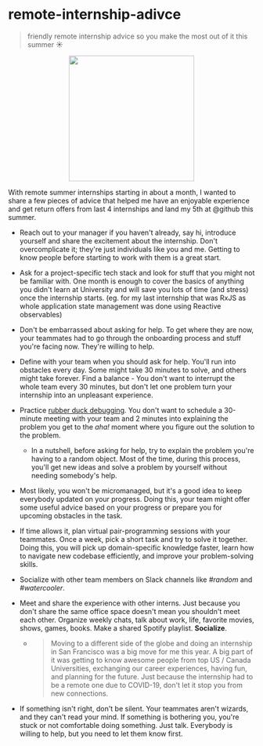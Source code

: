 # remote-internship-adivce

> friendly remote internship advice so you make the most out of it this summer ☀️

<p align="center">
  <img width="256" height="256" src="https://github.com/fejes713/remote-internship-advice/blob/master/assets/bridge.png">
</p>

With remote summer internships starting in about a month, I wanted to share a few pieces of advice that helped me have an enjoyable experience and get return offers from last 4 internships and land my 5th at @github this summer.

- Reach out to your manager if you haven't already, say hi, introduce yourself and share the excitement about the internship. Don't overcomplicate it; they're just individuals like you and me. Getting to know people before starting to work with them is a great start.

- Ask for a project-specific tech stack and look for stuff that you might not be familiar with. One month is enough to cover the basics of anything you didn't learn at University and will save you lots of time (and stress) once the internship starts. (eg. for my last internship that was RxJS as whole application state management was done using Reactive observables)

- Don't be embarrassed about asking for help. To get where they are now, your teammates had to go through the onboarding process and stuff you're facing now. They're willing to help.

- Define with your team when you should ask for help. You'll run into obstacles every day. Some might take 30 minutes to solve, and others might take forever. Find a balance - You don't want to interrupt the whole team every 30 minutes, but don't let one problem turn your internship into an unpleasant experience.

- Practice [rubber duck debugging](https://rubberduckdebugging.com/). You don't want to schedule a 30-minute meeting with your team and 2 minutes into explaining the problem you get to the _aha!_ moment where you figure out the solution to the problem.

  - In a nutshell, before asking for help, try to explain the problem you're having to a random object. Most of the time, during this process, you'll get new ideas and solve a problem by yourself without needing somebody's help.

- Most likely, you won't be micromanaged, but it's a good idea to keep everybody updated on your progress. Doing this, your team might offer some useful advice based on your progress or prepare you for upcoming obstacles in the task.

- If time allows it, plan virtual pair-programming sessions with your teammates. Once a week, pick a short task and try to solve it together. Doing this, you will pick up domain-specific knowledge faster, learn how to navigate new codebase efficiently, and improve your problem-solving skills.

- Socialize with other team members on Slack channels like _#random_ and _#watercooler_.

- Meet and share the experience with other interns. Just because you don't share the same office space doesn't mean you shouldn't meet each other. Organize weekly chats, talk about work, life, favorite movies, shows, games, books. Make a shared Spotify playlist. **Socialize**.

  - > Moving to a different side of the globe and doing an internship in San Francisco was a big move for me this year. A big part of it was getting to know awesome people from top US / Canada Universities, exchanging our career experiences, having fun, and planning for the future. Just because the internship had to be a remote one due to COVID-19, don't let it stop you from new connections.

- If something isn't right, don't be silent. Your teammates aren't wizards, and they can't read your mind. If something is bothering you, you're stuck or not comfortable doing something. Just talk. Everybody is willing to help, but you need to let them know first.
